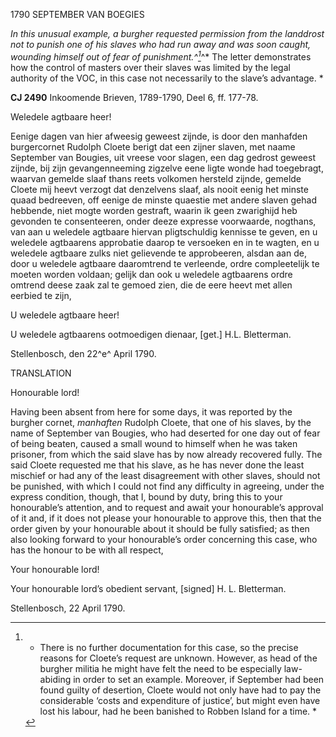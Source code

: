 1790 SEPTEMBER VAN BOEGIES

*In this unusual example, a burgher requested permission from the
landdrost *not *to punish one of his slaves who had run away and was
soon caught, wounding himself out of fear of punishment.*^*[^1]*^* The
letter demonstrates how the control of masters over their slaves was
limited by the legal authority of the VOC, in this case not necessarily
to the slave’s advantage. *

**CJ 2490** Inkoomende Brieven, 1789-1790, Deel 6, ff. 177-78.

Weledele agtbaare heer!

Eenige dagen van hier afweesig geweest zijnde, is door den manhafden
burgercornet Rudolph Cloete berigt dat een zijner slaven, met naame
September van Bougies, uit vreese voor slagen, een dag gedrost geweest
zijnde, bij zijn gevangenneeming zigzelve eene ligte wonde had
toegebragt, waarvan gemelde slaaf thans reets volkomen hersteld zijnde,
gemelde Cloete mij heevt verzogt dat denzelvens slaaf, als nooit eenig
het minste quaad bedreeven, off eenige de minste quaestie met andere
slaven gehad hebbende, niet mogte worden gestraft, waarin ik geen
zwarighijd heb gevonden te consenteeren, onder deeze expresse
voorwaarde, nogthans, van aan u weledele agtbaare hiervan pligtschuldig
kennisse te geven, en u weledele agtbaarens approbatie daarop te
versoeken en in te wagten, en u weledele agtbaare zulks niet gelievende
te approbeeren, alsdan aan de, door u weledele agtbaare daaromtrend te
verleende, ordre compleetelijk te moeten worden voldaan; gelijk dan ook
u weledele agtbaarens ordre omtrend deese zaak zal te gemoed zien, die
de eere heevt met allen eerbied te zijn,

U weledele agtbaare heer!

U weledele agtbaarens ootmoedigen dienaar, \[get.\] H.L. Bletterman.

Stellenbosch, den 22^e^ April 1790.

TRANSLATION

Honourable lord!

Having been absent from here for some days, it was reported by the
burgher cornet, *manhaften* Rudolph Cloete, that one of his slaves, by
the name of September van Bougies, who had deserted for one day out of
fear of being beaten, caused a small wound to himself when he was taken
prisoner, from which the said slave has by now already recovered fully.
The said Cloete requested me that his slave, as he has never done the
least mischief or had any of the least disagreement with other slaves,
should not be punished, with which I could not find any difficulty in
agreeing, under the express condition, though, that I, bound by duty,
bring this to your honourable’s attention, and to request and await your
honourable’s approval of it and, if it does not please your honourable
to approve this, then that the order given by your honourable about it
should be fully satisfied; as then also looking forward to your
honourable’s order concerning this case, who has the honour to be with
all respect,

Your honourable lord!

Your honourable lord’s obedient servant, \[signed\] H. L. Bletterman.

Stellenbosch, 22 April 1790.

[^1]: * There is no further documentation for this case, so the precise
    reasons for Cloete’s request are unknown. However, as head of the
    burgher militia he might have felt the need to be especially
    law-abiding in order to set an example. Moreover, if September had
    been found guilty of desertion, Cloete would not only have had to
    pay the considerable ‘costs and expenditure of justice’, but might
    even have lost his labour, had he been banished to Robben Island for
    a time. *
